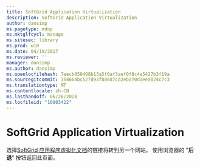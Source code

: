 ```yaml
---
title: SoftGrid Application Virtualization
description: SoftGrid Application Virtualization
author: dansimp
ms.pagetype: mdop
ms.mktglfcycl: manage
ms.sitesec: library
ms.prod: w10
ms.date: 04/19/2017
ms.reviewer: ''
manager: dansimp
ms.author: dansimp
ms.openlocfilehash: 7aecb050408b13a5f0af3aef0f8c4a5427b3f19a
ms.sourcegitcommit: 354664bc527d93f80687cd2eba70d1eea024c7c3
ms.translationtype: MT
ms.contentlocale: zh-CN
ms.lasthandoff: 06/26/2020
ms.locfileid: "10803422"
---
```

# SoftGrid Application Virtualization

选择[SoftGrid 应用程序虚拟化文档](https://technet.microsoft.com/library/bb906040.aspx)的链接将转到另一个网站。 使用浏览器的 "**后退**" 按钮返回此页面。   

